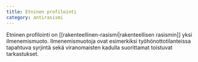 ```yaml
---
title: Etninen profilointi
category: antirasismi
---
```


Etninen profilointi on [[rakenteellinen-rasismi|rakenteellisen rasismin]] yksi ilmenemismuoto. Ilmenemismuotoja ovat esimerkiksi työhönottotilanteissa tapahtuva syrjintä sekä viranomaisten kadulla suorittamat toistuvat tarkastukset.